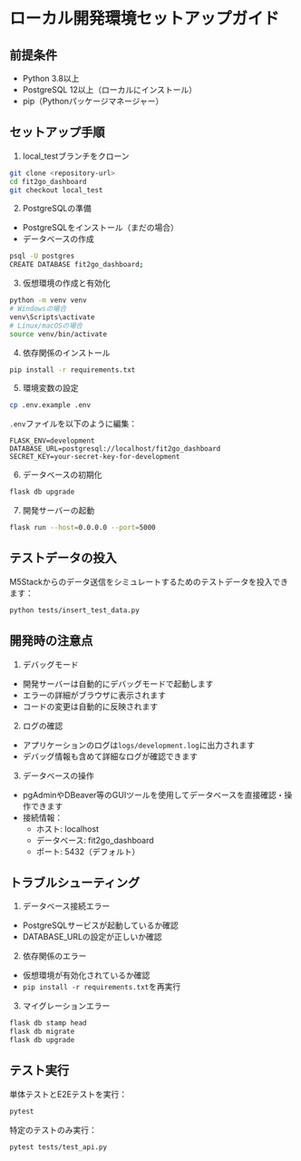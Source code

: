 # ローカル開発環境セットアップガイド

## 前提条件

- Python 3.8以上
- PostgreSQL 12以上（ローカルにインストール）
- pip（Pythonパッケージマネージャー）

## セットアップ手順

1. local_testブランチをクローン
```bash
git clone <repository-url>
cd fit2go_dashboard
git checkout local_test
```

2. PostgreSQLの準備
- PostgreSQLをインストール（まだの場合）
- データベースの作成
```bash
psql -U postgres
CREATE DATABASE fit2go_dashboard;
```

3. 仮想環境の作成と有効化
```bash
python -m venv venv
# Windowsの場合
venv\Scripts\activate
# Linux/macOSの場合
source venv/bin/activate
```

4. 依存関係のインストール
```bash
pip install -r requirements.txt
```

5. 環境変数の設定
```bash
cp .env.example .env
```
`.env`ファイルを以下のように編集：
```env
FLASK_ENV=development
DATABASE_URL=postgresql://localhost/fit2go_dashboard
SECRET_KEY=your-secret-key-for-development
```

6. データベースの初期化
```bash
flask db upgrade
```

7. 開発サーバーの起動
```bash
flask run --host=0.0.0.0 --port=5000
```

## テストデータの投入

M5Stackからのデータ送信をシミュレートするためのテストデータを投入できます：

```bash
python tests/insert_test_data.py
```

## 開発時の注意点

1. デバッグモード
- 開発サーバーは自動的にデバッグモードで起動します
- エラーの詳細がブラウザに表示されます
- コードの変更は自動的に反映されます

2. ログの確認
- アプリケーションのログは`logs/development.log`に出力されます
- デバッグ情報も含めて詳細なログが確認できます

3. データベースの操作
- pgAdminやDBeaver等のGUIツールを使用してデータベースを直接確認・操作できます
- 接続情報：
  - ホスト: localhost
  - データベース: fit2go_dashboard
  - ポート: 5432（デフォルト）

## トラブルシューティング

1. データベース接続エラー
- PostgreSQLサービスが起動しているか確認
- DATABASE_URLの設定が正しいか確認

2. 依存関係のエラー
- 仮想環境が有効化されているか確認
- `pip install -r requirements.txt`を再実行

3. マイグレーションエラー
```bash
flask db stamp head
flask db migrate
flask db upgrade
```

## テスト実行

単体テストとE2Eテストを実行：

```bash
pytest
```

特定のテストのみ実行：

```bash
pytest tests/test_api.py
```